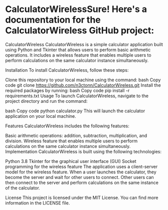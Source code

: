 # CalculatorWirelessSure! Here's a documentation for the CalculatorWireless GitHub project:

CalculatorWireless
CalculatorWireless is a simple calculator application built using Python and Tkinter that allows users to perform basic arithmetic operations. It includes a wireless feature that enables multiple users to perform calculations on the same calculator instance simultaneously.

Installation
To install CalculatorWireless, follow these steps:

Clone this repository to your local machine using the command:
bash
Copy code
git clone https://github.com/n3ctonn/CalculatorWireless.git
Install the required packages by running:
bash
Copy code
pip install -r requirements.txt
Usage
To launch CalculatorWireless, navigate to the project directory and run the command:

bash
Copy code
python calculator.py
This will launch the calculator application on your local machine.

Features
CalculatorWireless includes the following features:

Basic arithmetic operations: addition, subtraction, multiplication, and division.
Wireless feature that enables multiple users to perform calculations on the same calculator instance simultaneously.
Implementation
CalculatorWireless is built using the following technologies:

Python 3.8
Tkinter for the graphical user interface (GUI)
Socket programming for the wireless feature
The application uses a client-server model for the wireless feature. When a user launches the calculator, they become the server and wait for other users to connect. Other users can then connect to the server and perform calculations on the same instance of the calculator.

License
This project is licensed under the MIT License. You can find more information in the LICENSE file.
